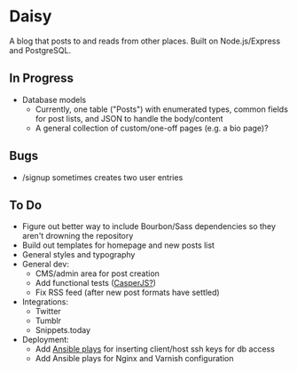 # Daisy

A blog that posts to and reads from other places. Built on Node.js/Express and PostgreSQL.

## In Progress

* Database models
	* Currently, one table ("Posts") with enumerated types, common fields for post lists, and JSON to handle the body/content
	* A general collection of custom/one-off pages (e.g. a bio page)?

## Bugs

* /signup sometimes creates two user entries

## To Do

* Figure out better way to include Bourbon/Sass dependencies so they aren't drowning the repository
* Build out templates for homepage and new posts list
* General styles and typography
* General dev:
	* CMS/admin area for post creation
	* Add functional tests ([CasperJS?](https://www.helpscout.net/blog/functional-testing-casperjs/))
	* Fix RSS feed (after new post formats have settled)
* Integrations:
	* Twitter
	* Tumblr
	* Snippets.today
* Deployment:
	* Add [Ansible plays](https://derpops.bike/2014/06/07/ssh-key-rotation-with-ansible/) for inserting client/host ssh keys for db access
	* Add Ansible plays for Nginx and Varnish configuration
